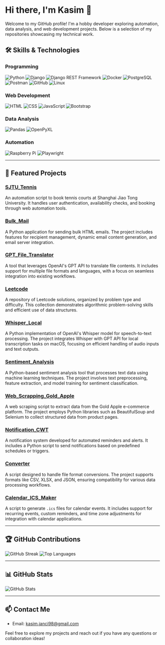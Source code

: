 # Hi there, I'm Kasim 👋

Welcome to my GitHub profile! I'm a hobby developer exploring automation, data analysis, and web development projects. Below is a selection of my repositories showcasing my technical work.

## 🛠️ Skills & Technologies

### Programming
![Python](https://img.shields.io/badge/Python-3776AB?style=for-the-badge&logo=python&logoColor=white)
![Django](https://img.shields.io/badge/Django-092E20?style=for-the-badge&logo=django&logoColor=white)
![Django REST Framework](https://img.shields.io/badge/DRF-ff1709?style=for-the-badge&logo=django&logoColor=white)
![Docker](https://img.shields.io/badge/Docker-2496ED?style=for-the-badge&logo=docker&logoColor=white)
![PostgreSQL](https://img.shields.io/badge/PostgreSQL-336791?style=for-the-badge&logo=postgresql&logoColor=white)
![Postman](https://img.shields.io/badge/Postman-FF6C37?style=for-the-badge&logo=postman&logoColor=white)
![GitHub](https://img.shields.io/badge/GitHub-181717?style=for-the-badge&logo=github&logoColor=white)
![Linux](https://img.shields.io/badge/Linux-FCC624?style=for-the-badge&logo=linux&logoColor=black)

### Web Development
![HTML](https://img.shields.io/badge/HTML-E34F26?style=for-the-badge&logo=html5&logoColor=white)
![CSS](https://img.shields.io/badge/CSS-1572B6?style=for-the-badge&logo=css3&logoColor=white)
![JavaScript](https://img.shields.io/badge/JavaScript-F7DF1E?style=for-the-badge&logo=javascript&logoColor=black)
![Bootstrap](https://img.shields.io/badge/Bootstrap-563D7C?style=for-the-badge&logo=bootstrap&logoColor=white)

### Data Analysis
![Pandas](https://img.shields.io/badge/Pandas-150458?style=for-the-badge&logo=pandas&logoColor=white)
![OpenPyXL](https://img.shields.io/badge/OpenPyXL-FFD43B?style=for-the-badge&logo=python&logoColor=black)

### Automation
![Raspberry Pi](https://img.shields.io/badge/Raspberry_Pi-C51A4A?style=for-the-badge&logo=raspberry-pi&logoColor=white)
![Playwright](https://img.shields.io/badge/Playwright-2EAD33?style=for-the-badge&logo=playwright&logoColor=white)

---

## 📂 Featured Projects

### [SJTU_Tennis](https://github.com/kasyan1337/SJTU_tennis)
An automation script to book tennis courts at Shanghai Jiao Tong University. It handles user authentication, availability checks, and booking through web automation tools.

### [Bulk_Mail](https://github.com/kasyan1337/bulk_mail)
A Python application for sending bulk HTML emails. The project includes features for recipient management, dynamic email content generation, and email server integration.

### [GPT_File_Translator](https://github.com/kasyan1337/GPT_file_translator)
A tool that leverages OpenAI's GPT API to translate file contents. It includes support for multiple file formats and languages, with a focus on seamless integration into existing workflows.

### [Leetcode](https://github.com/kasyan1337/Leetcode)
A repository of Leetcode solutions, organized by problem type and difficulty. This collection demonstrates algorithmic problem-solving skills and efficient use of data structures.

### [Whisper_Local](https://github.com/kasyan1337/whisper_local)
A Python implementation of OpenAI's Whisper model for speech-to-text processing. The project integrates Whisper with GPT API for local transcription tasks on macOS, focusing on efficient handling of audio inputs and text outputs.

### [Sentiment_Analysis](https://github.com/kasyan1337/Sentiment_Analysis)
A Python-based sentiment analysis tool that processes text data using machine learning techniques. The project involves text preprocessing, feature extraction, and model training for sentiment classification.

### [Web_Scrapping_Gold_Apple](https://github.com/kasyan1337/Web_scrapping_gold_apple)
A web scraping script to extract data from the Gold Apple e-commerce platform. The project employs Python libraries such as BeautifulSoup and Selenium to collect structured data from product pages.

### [Notification_CWT](https://github.com/kasyan1337/notification_cwt)
A notification system developed for automated reminders and alerts. It includes a Python script to send notifications based on predefined schedules or triggers.

### [Converter](https://github.com/kasyan1337/Converter)
A script designed to handle file format conversions. The project supports formats like CSV, XLSX, and JSON, ensuring compatibility for various data processing workflows.

### [Calendar_ICS_Maker](https://github.com/kasyan1337/Calendar_ics_maker)
A script to generate `.ics` files for calendar events. It includes support for recurring events, custom reminders, and time zone adjustments for integration with calendar applications.

---

## 🏆 GitHub Contributions

![GitHub Streak](https://github-readme-streak-stats.herokuapp.com/?user=kasyan1337&theme=radical&hide_border=true)
![Top Languages](https://github-readme-stats.vercel.app/api/top-langs/?username=kasyan1337&layout=compact&theme=radical&hide_border=true)

---

## 📊 GitHub Stats

![GitHub Stats](https://github-readme-stats.vercel.app/api?username=kasyan1337&show_icons=true&theme=radical&hide_border=true)

---

## 📫 Contact Me

- Email: kasim.janci98@gmail.com

Feel free to explore my projects and reach out if you have any questions or collaboration ideas!
